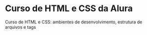 # Curso de HTML e CSS da Alura
 Curso de HTML e CSS: ambientes de desenvolvimento, estrutura de arquivos e tags
